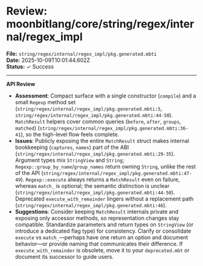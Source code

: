 # Review: moonbitlang/core/string/regex/internal/regex_impl

**File:** `string/regex/internal/regex_impl/pkg.generated.mbti`  
**Date:** 2025-10-09T10:01:44.602Z  
**Status:** ✓ Success

---

**API Review**
- **Assessment**: Compact surface with a single constructor (`compile`) and a small `Regexp` method set (`string/regex/internal/regex_impl/pkg.generated.mbti:5`, `string/regex/internal/regex_impl/pkg.generated.mbti:44-50`). `MatchResult` helpers cover common queries (`before`, `after`, `groups`, `matched`) (`string/regex/internal/regex_impl/pkg.generated.mbti:36-41`), so the high-level flow feels complete.
- **Issues**: Publicly exposing the entire `MatchResult` struct makes internal bookkeeping (`captures`, `names`) part of the ABI (`string/regex/internal/regex_impl/pkg.generated.mbti:29-35`). Argument types mix `StringView` and `String`; `Regexp::group_by_name`/`group_names` return owning `String`, unlike the rest of the API (`string/regex/internal/regex_impl/pkg.generated.mbti:47-49`). `Regexp::execute` always returns a `MatchResult` even on failure, whereas `match_` is optional; the semantic distinction is unclear (`string/regex/internal/regex_impl/pkg.generated.mbti:44-50`). Deprecated `execute_with_remainder` lingers without a replacement path (`string/regex/internal/regex_impl/pkg.generated.mbti:46`).
- **Suggestions**: Consider keeping `MatchResult` internals private and exposing only accessor methods, so representation changes stay compatible. Standardize parameters and return types on `StringView` (or introduce a dedicated flag type) for consistency. Clarify or consolidate `execute` vs `match_`—perhaps have one return an option and document behavior—or provide naming that communicates their difference. If `execute_with_remainder` is obsolete, move it to your `deprecated.mbt` or document its successor to guide users.

